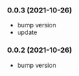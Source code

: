 ### **0.0.3** (2021-10-26)  
  
- bump version  
- update    
  
### **0.0.2** (2021-10-26)  
  
- bump version    
  
